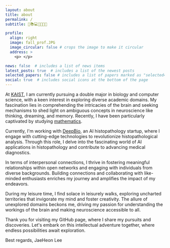 ```yaml
---
layout: about
title: about
permalink: /
subtitle: 🧠📚💻🏃🏻🌹😄

profile:
  align: right
  image: fall_prof.JPG
  image_circular: false # crops the image to make it circular
  address: >
    <p> </p>

news: false  # includes a list of news items
latest_posts: true  # includes a list of the newest posts
selected_papers: false # includes a list of papers marked as "selected={true}"
social: true  # includes social icons at the bottom of the page
---
```


At [KAIST](http://kaist.ac.kr), I am currently pursuing a double major in biology and computer science, with a keen interest in exploring diverse academic domains. My fascination lies in comprehending the intricacies of the brain and seeking mechanisms to shed light on ambiguous concepts in neuroscience like thinking, dreaming, and memory. Recently, I have been particularly captivated by studying [mathematics](https://velog.io/@jaeheon-lee/series/Math).

Currently, I'm working with [DeepBio](http://deepbio.co.kr), an AI histopathology startup, where I engage with cutting-edge technologies to revolutionize histopathological analysis. Through this role, I delve into the fascinating world of AI applications in histopathology and contribute to advancing medical diagnostics.

In terms of interpersonal connections, I thrive in fostering meaningful relationships within open networks and engaging with individuals from diverse backgrounds. Building connections and collaborating with like-minded enthusiasts enriches my journey and amplifies the impact of my endeavors.

During my leisure time, I find solace in leisurely walks, exploring uncharted territories that invigorate my mind and foster creativity. The allure of unexplored domains beckons me, driving my passion for understanding the workings of the brain and making neuroscience accessible to all.

Thank you for visiting my GitHub page, where I share my pursuits and discoveries. Let's embark on this intellectual adventure together, where endless possibilities await exploration.

Best regards, JaeHeon Lee